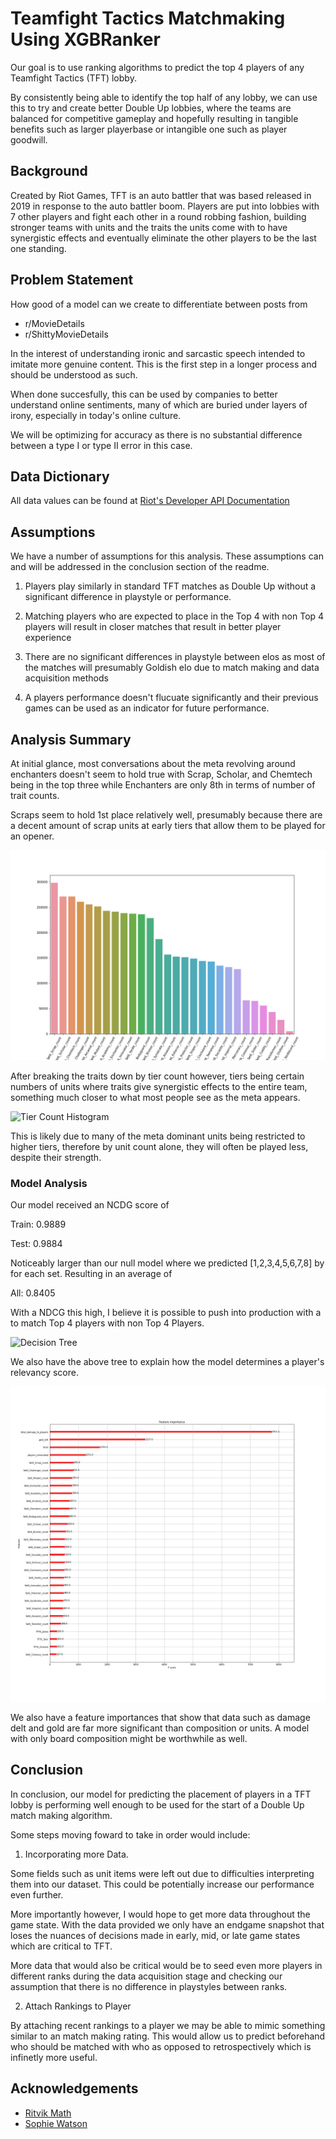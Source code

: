 
# Teamfight Tactics Matchmaking Using XGBRanker

Our goal is to use ranking algorithms to predict the top 4 players of
any Teamfight Tactics (TFT) lobby.

By consistently being able to identify the top half of any lobby,
we can use this to try and create better Double Up lobbies, where
the teams are balanced for competitive gameplay and hopefully resulting
in tangible benefits such as larger playerbase or intangible one such as
player goodwill.


## Background

Created by Riot Games, TFT is an auto battler that was based released
in 2019 in response to the auto battler boom. Players are put into
lobbies with 7 other players and fight each other in a round robbing
fashion, building stronger teams with units and the traits the units 
come with to have synergistic effects and eventually eliminate the other
players to be the last one standing.
## Problem Statement

How good of a model can we create to differentiate between posts from 

- r/MovieDetails
- r/ShittyMovieDetails

In the interest of understanding ironic and sarcastic speech intended to imitate 
more genuine content. This is the first step in a longer process and should be understood as such.

When done succesfully, this can be used by companies to better understand online sentiments,
many of which are buried under layers of irony, especially in today's online culture.

We will be optimizing for accuracy as there is no substantial difference between a 
type I or type II error in this case.


## Data Dictionary

All data values can be found at [Riot's Developer API Documentation](https://developer.riotgames.com/apis)

## Assumptions

We have a number of assumptions for this analysis. These assumptions 
can and will be addressed in the conclusion section of the readme.

1. Players play similarly in standard TFT matches as Double Up without
a significant difference in playstyle or performance.

2. Matching players who are expected to place in the Top 4 with non
Top 4 players will result in closer matches that result in better player
experience

3. There are no significant differences in playstyle between elos as most
of the matches will presumably Goldish elo due to match making and data 
acquisition methods 

4. A players performance doesn't flucuate significantly and their previous games can be used as an indicator for future performance.

##  Analysis Summary

At initial glance, most conversations about the meta revolving around enchanters
doesn't seem to hold true with Scrap, Scholar, and Chemtech being in the top three while
Enchanters are only 8th in terms of number of trait counts.

Scraps seem to hold 1st place relatively well, presumably because there are a decent
amount of scrap units at early tiers that allow them to be played for an opener.

![Unit Count Histogram](figures/traits_count.png) 

After breaking the traits down by tier count however, tiers being certain numbers of units
where traits give synergistic effects to the entire team, something much closer to what most people
see as the meta appears. 

![Tier Count Histogram](figures/trait_tiers.png)

This is likely due to many of the meta dominant units being restricted to higher tiers, therefore
by unit count alone, they will often be played less, despite their strength.

### Model Analysis 

Our model received an NCDG score of 

Train: 0.9889

Test: 0.9884

Noticeably larger than our null model where we predicted 
[1,2,3,4,5,6,7,8] by for each set. Resulting in an average of 

All: 0.8405

With a NDCG this high, I believe it is possible to push into production with 
a to match Top 4 players with non Top 4 Players.

![Decision Tree](figures/tree.png)

We also have the above tree to explain how the model determines a player's 
relevancy score. 

![Feature Importance](figures/feature_importance.png)

We also have a feature importances that show that data such as damage delt
and gold are far more significant than composition or units. A model with 
only board composition might be worthwhile as well. 



## Conclusion

In conclusion, our model for predicting the placement of players in a TFT
lobby is performing well enough to be used for the start of a Double Up match
making algorithm.

Some steps moving foward to take in order would include:

1. Incorporating more Data. 

Some fields such as unit items were left out due to difficulties 
interpreting them into our dataset. This could be potentially increase 
our performance even further.

More importantly however, I would hope to get more data throughout
the game state. With the data provided we only have an endgame snapshot
that loses the nuances of decisions made in early, mid, or late game states
which are critical to TFT. 

More data that would also be critical would be to seed even more players
in different ranks during the data acquisition stage and checking our assumption
that there is no difference in playstyles between ranks. 

2. Attach Rankings to Player 

By attaching recent rankings to a player we may be able to mimic something
similar to an match making rating. This would allow us to predict beforehand
who should be matched with who as opposed to retrospectively which is infinetly
more useful. 
## Acknowledgements

 - [Ritvik Math](https://www.youtube.com/channel/UCUcpVoi5KkJmnE3bvEhHR0Q)
 - [Sophie Watson](https://github.com/sophwats) 

 
 
